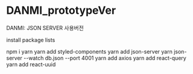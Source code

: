 # DANMI_prototypeVer

DANMI: JSON SERVER 사용버전

install package lists

npm i
yarn
yarn add styled-components
yarn add json-server
yarn json-server --watch db.json --port 4001
yarn add axios
yarn add react-query
yarn add react-uuid
